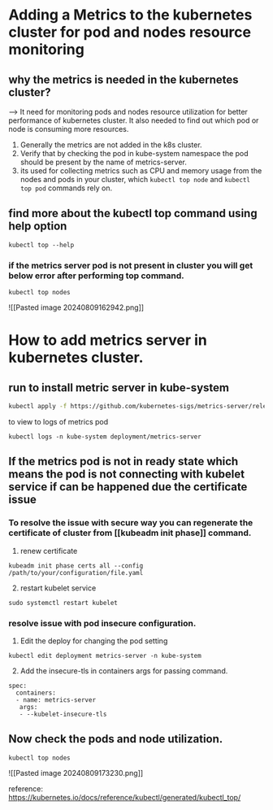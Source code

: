 # Adding a Metrics to the kubernetes cluster for pod and nodes resource monitoring 

## why the metrics is needed in the kubernetes cluster?
--> It need for monitoring pods and nodes resource utilization for better performance of kubernetes cluster. It also needed to find out which pod or node is consuming more resources.

1. Generally the metrics are not added in the k8s cluster.
2. Verify that by checking the pod in kube-system namespace the pod should be present by the name of metrics-server.
3. its used for collecting metrics such as CPU and memory usage from the nodes and pods in your cluster, which `kubectl top node` and `kubectl top pod` commands rely on.

## find more about the kubectl top command using help option

```
kubectl top --help
```
### if the metrics server pod is not present in cluster you will get below error after performing top command.

```
kubectl top nodes
```

![[Pasted image 20240809162942.png]]

# How to add metrics server in kubernetes cluster.

## run to install metric server in kube-system 
```bash
kubectl apply -f https://github.com/kubernetes-sigs/metrics-server/releases/latest/download/components.yaml  
```
to view to logs of metrics pod

```
kubectl logs -n kube-system deployment/metrics-server
```

## If the metrics pod is not in ready state which means the pod is not connecting with kubelet service if can be happened  due the certificate issue

### To resolve the issue with secure way you can regenerate the certificate of cluster from [[kubeadm init phase]] command.
1. renew certificate 
```
kubeadm init phase certs all --config /path/to/your/configuration/file.yaml
```
2.  restart kubelet service
```
sudo systemctl restart kubelet
```
### resolve issue with pod insecure configuration.
1. Edit the deploy for changing the pod setting  
```
kubectl edit deployment metrics-server -n kube-system  
```
2.  Add the insecure-tls in containers args for passing command.  

```
spec:
  containers:
  - name: metrics-server
   args:
   - --kubelet-insecure-tls
```

## Now check the pods and node utilization.

```
kubectl top nodes
```
![[Pasted image 20240809173230.png]]

reference: https://kubernetes.io/docs/reference/kubectl/generated/kubectl_top/
